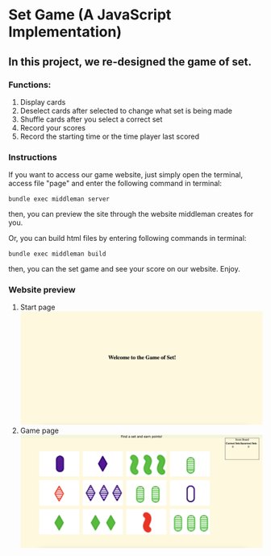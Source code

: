 # Set Game (A JavaScript Implementation)

## In this project, we re-designed the game of set.

### Functions:
1. Display cards
2. Deselect cards after selected to change what set is being made
3. Shuffle cards after you select a correct set
4. Record your scores
5. Record the starting time or the time player last scored

### Instructions
If you want to access our game website, just simply open the terminal, access file "page" and enter the following command in terminal:
```
bundle exec middleman server
```
then, you can preview the site through the website middleman creates for you.

Or, you can build html files by entering following commands in terminal:
```
bundle exec middleman build
```
then, you can the set game and see your score on our website.
Enjoy.

### Website preview
1. Start page
![Start screenshot](/source/images/start.png)
2. Game page
![Game screenshot](/source/images/game.png)
